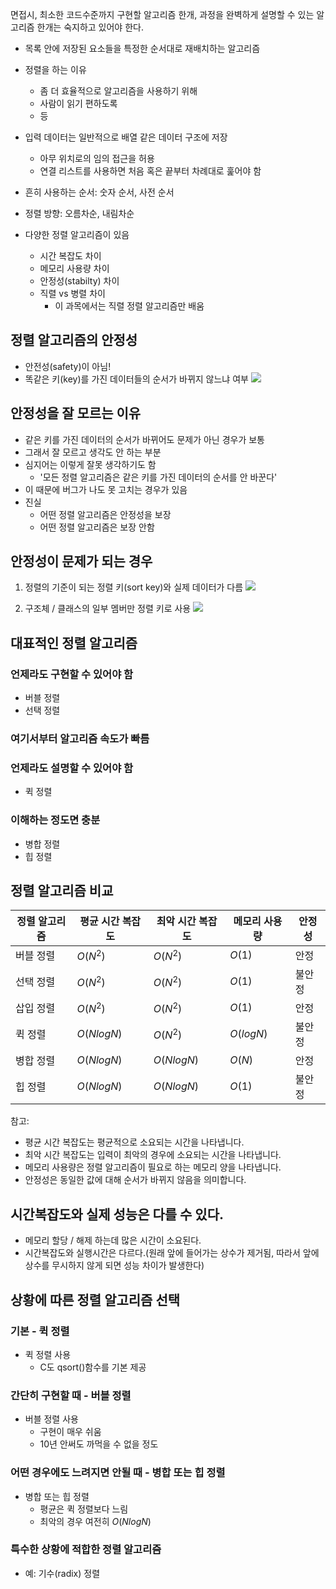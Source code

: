 면접시, 최소한 코드수준까지 구현할 알고리즘 한개, 과정을 완벽하게 설명할 수 있는 알고리즘 한개는 숙지하고 있어야 한다.

- 목록 안에 저장된 요소들을 특정한 순서대로 재배치하는 알고리즘
- 정렬을 하는 이유
	- 좀 더 효율적으로 알고리즘을 사용하기 위해
	- 사람이 읽기 편하도록
	- 등
- 입력 데이터는 일반적으로 배열 같은 데이터 구조에 저장
	- 아무 위치로의 임의 접근을 허용
	- 연결 리스트를 사용하면 처음 혹은 끝부터 차례대로 훑어야 함

- 흔히 사용하는 순서: 숫자 순서, 사전 순서
- 정렬 방향: 오름차순, 내림차순
- 다양한 정렬 알고리즘이 있음
	- 시간 복잡도 차이
	- 메모리 사용량 차이
	- 안정성(stabilty) 차이
	- 직렬 vs 병렬 차이
		- 이 과목에서는 직렬 정렬 알고리즘만 배움


## 정렬 알고리즘의 안정성
- 안전성(safety)이 아님!
- 똑같은 키(key)를 가진 데이터들의 순서가 바뀌지 않느냐 여부
![](sort_stability_1.png)

## 안정성을 잘 모르는 이유
- 같은 키를 가진 데이터의 순서가 바뀌어도 문제가 아닌 경우가 보통
- 그래서 잘 모르고 생각도 안 하는 부분
- 심지어는 이렇게 잘못 생각하기도 함
	- '모든 정렬 알고리즘은 같은 키를 가진 데이터의 순서를 안 바꾼다'
- 이 때문에 버그가 나도 못 고치는 경우가 있음
- 진실
	- 어떤 정렬 알고리즘은 안정성을 보장
	- 어떤 정렬 알고리즘은 보장 안함

## 안정성이 문제가 되는 경우
1. 정렬의 기준이 되는 정렬 키(sort key)와 실제 데이터가 다름
![](non_stable_sort_problem_1.png)

2. 구조체 / 클래스의 일부 멤버만 정렬 키로 사용
![](non_stable_sort_problem_2.png)

## 대표적인 정렬 알고리즘

### 언제라도 구현할 수 있어야 함
- 버블 정렬
- 선택 정렬



### 여기서부터 알고리즘 속도가 빠름
### 언제라도 설명할 수 있어야 함
- 퀵 정렬


### 이해하는 정도면 충분
- 병합 정렬
- 힙 정렬



## 정렬 알고리즘 비교

| 정렬 알고리즘 | 평균 시간 복잡도    | 최악 시간 복잡도    | 메모리 사용량    | 안정성 |
| ------- | ------------ | ------------ | ---------- | --- |
| 버블 정렬   | $O(N^2)$     | $O(N^2)$     | $O(1)$     | 안정  |
| 선택 정렬   | $O(N^2)$     | $O(N^2)$     | $O(1)$     | 불안정 |
| 삽입 정렬   | $O(N^2)$     | $O(N^2)$     | $O(1)$     | 안정  |
| 퀵 정렬    | $O(N log N)$ | $O(N^2)$     | $O(log N)$ | 불안정 |
| 병합 정렬   | $O(N log N)$ | $O(N log N)$ | $O(N)$     | 안정  |
| 힙 정렬    | $O(N log N)$ | $O(N log N)$ | $O(1)$     | 불안정 |

참고: 
- 평균 시간 복잡도는 평균적으로 소요되는 시간을 나타냅니다.
- 최악 시간 복잡도는 입력이 최악의 경우에 소요되는 시간을 나타냅니다.
- 메모리 사용량은 정렬 알고리즘이 필요로 하는 메모리 양을 나타냅니다.
- 안정성은 동일한 값에 대해 순서가 바뀌지 않음을 의미합니다.


## 시간복잡도와 실제 성능은 다를 수 있다.
- 메모리 할당 / 해제 하는데 많은 시간이 소요된다.
- 시간복잡도와 실행시간은 다르다.(원래 앞에 들어가는 상수가 제거됨, 따라서 앞에 상수를 무시하지 않게 되면 성능 차이가 발생한다)



## 상황에 따른 정렬 알고리즘 선택

### 기본 - 퀵 정렬
- 퀵 정렬 사용
	- C도 qsort()함수를 기본 제공

### 간단히 구현할 때 - 버블 정렬
- 버블 정렬 사용
	- 구현이 매우 쉬움
	- 10년 안써도 까먹을 수 없을 정도

### 어떤 경우에도 느려지면 안될 때 - 병합 또는 힙 정렬
- 병합 또는 힙 정렬
	- 평균은 퀵 정렬보다 느림
	- 최악의 경우 여전히 $O(N log N)$


### 특수한 상황에 적합한 정렬 알고리즘
- 예: 기수(radix) 정렬

